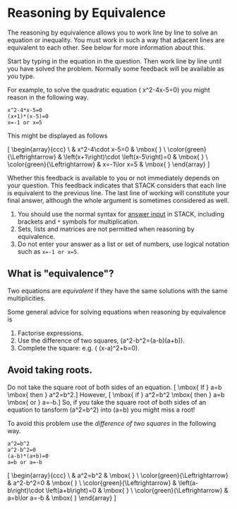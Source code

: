 # Reasoning by Equivalence

The reasoning by equivalence allows you to work line by line to solve an equation or inequality.  You must work in such a way that adjacent lines are equivalent to each other.  See below for more information about this.

Start by typing in the equation in the question. Then work line by line until you have solved the problem.  Normally some feedback will be available as you type.

For example, to solve the quadratic equation \( x^2-4x-5=0\) you might reason in the following way.

    x^2-4*x-5=0
    (x+1)*(x-5)=0
    x=-1 or x=5

This might be displayed as follows

\[ \begin{array}{ccc} \  & x^2-4\cdot x-5=0 & \mbox{ } \\ \color{green}{\Leftrightarrow} & \left(x+1\right)\cdot \left(x-5\right)=0 & \mbox{ } \\ \color{green}{\Leftrightarrow} & x=-1\lor x=5 & \mbox{ } \end{array} \]

Whether this feedback is available to you or not immediately depends on your question.  This feedback indicates that STACK considers that each line is equivalent to the previous line.  The last line of working will constitute your final answer, although the whole argument is sometimes considered as well.

1. You should use the normal syntax for [answer input](Answer_input.md) in STACK, including brackets and `*` symbols for multiplication.
2. Sets, lists and matrices are not permitted when reasoning by equivalence.
3. Do not enter your answer as a list or set of numbers, use logical notation such as `x=-1 or x=5`.

## What is "equivalence"?

Two equations are *equivalent* if they have the same solutions with the same multiplicities.

Some general advice for solving equations when reasoning by equivalence is

1. Factorise expressions.
2. Use the difference of two squares, \(a^2-b^2=(a-b)(a+b)\).
3. Complete the square:  e.g. \( (x-a)^2+b=0\).

## Avoid taking roots.

Do not take the square root of both sides of an equation.
\[ \mbox{ If } a=b \mbox{ then } a^2=b^2.\]
However, 
\[ \mbox{ if } a^2=b^2 \mbox{ then } a=b \mbox{ or } a=-b.\]
So, if you take the square root of both sides of an equation to tansform \(a^2=b^2\) into \(a=b\) you might miss a root!

To avoid this problem use the *difference of two squares* in the following way.

    a^2=b^2
    a^2-b^2=0
    (a-b)*(a+b)=0
    a=b or a=-b

\[ \begin{array}{ccc} \  & a^2=b^2 & \mbox{ } \\ \color{green}{\Leftrightarrow} & a^2-b^2=0 & \mbox{ } \\ \color{green}{\Leftrightarrow} & \left(a-b\right)\cdot \left(a+b\right)=0 & \mbox{ } \\ \color{green}{\Leftrightarrow} & a=b\lor a=-b & \mbox{ } \end{array} \]


